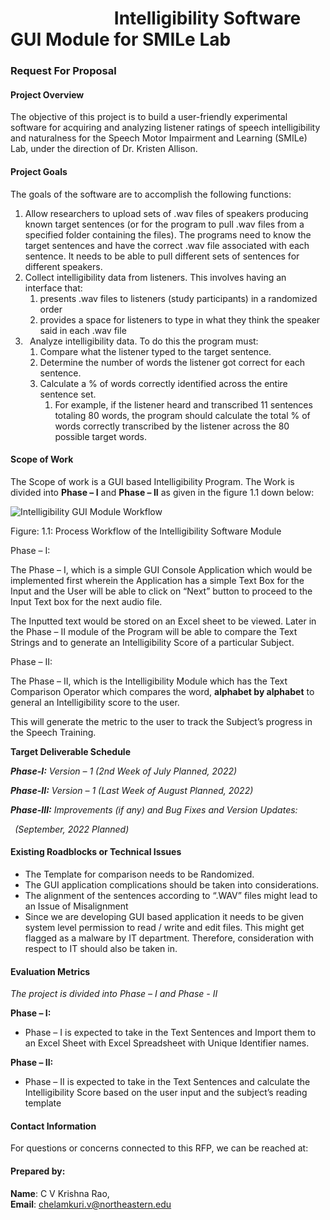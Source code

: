# &nbsp; &nbsp;&nbsp;&nbsp;&nbsp;&nbsp; &nbsp;&nbsp;&nbsp;&nbsp;&nbsp;&nbsp;&nbsp;&nbsp;&nbsp;&nbsp;&nbsp;&nbsp;&nbsp;&nbsp;&nbsp;&nbsp; Intelligibility Software GUI Module for SMILe Lab

### Request For Proposal


#### **Project Overview**

The objective of this project is to build a user-friendly experimental software for acquiring and analyzing listener ratings of speech intelligibility and naturalness for the Speech Motor Impairment and Learning (SMILe) Lab, under the direction of Dr. Kristen Allison.

#### **Project Goals**

The goals of the software are to accomplish the following functions:

1. Allow researchers to upload sets of .wav files of speakers producing known target sentences (or for the program to pull .wav files from a specified folder containing the files). The programs need to know the target sentences and have the correct .wav file associated with each sentence. It needs to be able to pull different sets of sentences for different speakers.
1. Collect intelligibility data from listeners. This involves having an interface that:
   1. presents .wav files to listeners (study participants) in a randomized order
   1. provides a space for listeners to type in what they think the speaker said in each .wav file
1. ` `Analyze intelligibility data. To do this the program must:
   1. Compare what the listener typed to the target sentence.
   1. Determine the number of words the listener got correct for each sentence.
   1. Calculate a % of words correctly identified across the entire sentence set. 
      1. For example, if the listener heard and transcribed 11 sentences totaling 80 words, the program should calculate the total % of words correctly transcribed by the listener across the 80 possible target words. 



#### **Scope of Work**

The Scope of work is a GUI based Intelligibility Program. The Work is divided into **Phase – I** and **Phase – II** as given in the figure 1.1 down below:

![Intelligibility GUI Module Workflow](Logo/software_workflow.png)

Figure: 1.1: Process Workflow of the Intelligibility Software Module

Phase – I:

The Phase – I, which is a simple GUI Console Application which would be implemented first wherein the Application has a simple Text Box for the Input and the User will be able to click on “Next” button to proceed to the Input Text box for the next audio file. 

The Inputted text would be stored on an Excel sheet to be viewed. Later in the Phase – II module of the Program will be able to compare the Text Strings and to generate an Intelligibility Score of a particular Subject.


Phase – II:

The Phase – II, which is the Intelligibility Module which has the Text Comparison Operator which compares the word, **alphabet by alphabet** to general an Intelligibility score to the user.

This will generate the metric to the user to track the Subject’s progress in the Speech Training.

**Target Deliverable Schedule**

***Phase-I:** Version – 1 (2nd Week of July Planned, 2022)*<br>

***Phase-II:** Version – 1 (Last Week of August Planned, 2022)*<br>

***Phase-III:** Improvements (if any) and Bug Fixes and Version Updates:*

` `*(September, 2022 Planned)*







#### **Existing Roadblocks or Technical Issues**

- The Template for comparison needs to be Randomized.
- The GUI application complications should be taken into considerations.
- The alignment of the sentences according to “.WAV” files might lead to an Issue of Misalignment
- Since we are developing GUI based application it needs to be given system level permission to read / write and edit files. This might get flagged as a malware by IT department. Therefore, consideration with respect to IT should also be taken in.

#### **Evaluation Metrics**

*The project is divided into Phase – I and Phase - II*

**Phase – I:**

- Phase – I is expected to take in the Text Sentences and Import them to an Excel Sheet with Excel Spreadsheet with Unique Identifier names.

**Phase – II:**

- Phase – II is expected to take in the Text Sentences and calculate the Intelligibility Score based on the user input and the subject’s reading template


#### **Contact Information**

For questions or concerns connected to this RFP, we can be reached at:<br>

#### Prepared by:
**Name**: C V Krishna Rao, <BR>
**Email**: chelamkuri.v@northeastern.edu